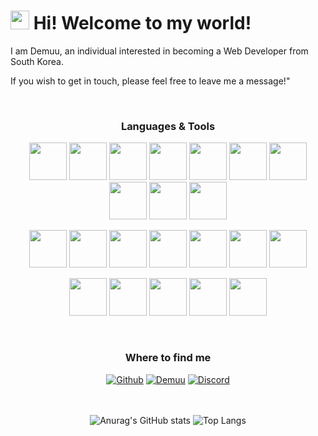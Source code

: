 <h1><img src="https://emojis.slackmojis.com/emojis/images/1531849430/4246/blob-sunglasses.gif?1531849430" width="30"/> Hi! Welcome to my world!</h1>

<p>I am Demuu, an individual interested in becoming a Web Developer from South Korea.</p>
<p>If you wish to get in touch, please feel free to leave me a message!"</p>

<br>

<h3 align="center">Languages & Tools</h3>
<p align="center">
<img src="https://github.com/Preasim/myImg/assets/77485397/bec6aaf9-e18d-4b1a-b8b2-35cde4ec19f9" style="width: 60px;">
<img src="https://github.com/Preasim/myImg/assets/77485397/d7bbbbe4-8de9-4904-a46c-71e39290b592" style="width: 60px;">
<img src="https://github.com/Preasim/myImg/assets/77485397/951be00f-54f4-4380-a3e4-8eafd5eb677e" style="width: 60px;">
<img src="https://github.com/Preasim/myImg/assets/77485397/21bffdd8-619c-4abc-9861-95694ee330bc" style="width: 60px;">
<img src="https://github.com/Preasim/myImg/assets/77485397/fef9927d-5f7f-4451-8b1e-81ff2a3e9d73" style="width: 60px;">
<img src="https://github.com/Preasim/myImg/assets/77485397/7d9c9952-03f7-4bcb-87d2-b681f0bbcf48" style="width: 60px;">
<img src="https://github.com/Preasim/myImg/assets/77485397/de1a98ff-54c0-4f6a-81a5-255b1112aac4" style="width: 60px;">
<img src="https://github.com/Preasim/myImg/assets/77485397/934d3455-58ec-49ff-b6ea-dd1751a75461" style="width: 60px;">
<img src="https://github.com/Preasim/myImg/assets/77485397/473870a7-a156-4afe-8416-7a7fd5538e7e" style="width: 60px;">
<img src="https://github.com/Preasim/myImg/assets/77485397/1f070c71-5ae3-4f16-9c70-58387cb4bf11" style="width: 60px;">
</p>
<p align="center">
<img src="https://github.com/Preasim/myImg/assets/77485397/4851cadb-5f1d-42ab-916f-5811f395218f" style="width: 60px;">
<img src="https://github.com/Preasim/myImg/assets/77485397/61c28115-0951-4764-82ed-31746b7d2af6" style="width: 60px;">
<img src="https://github.com/Preasim/myImg/assets/77485397/6c63d363-f88c-4e91-a0ee-a3ebf8104e8a" style="width: 60px;">
<img src="https://github.com/Preasim/myImg/assets/77485397/d549fbcb-5d34-4d52-8eae-723ec556b0eb" style="width: 60px;">
<img src="https://github.com/Preasim/myImg/assets/77485397/f2dff109-8ce8-4481-9590-3cd4806336ce" style="width: 60px;">
<img src="https://github.com/Preasim/myImg/assets/77485397/419a9732-eec4-4e27-8796-15d12d3379b6" style="width: 60px;">
<img src="https://github.com/Preasim/myImg/assets/77485397/8d656562-8587-40c8-ac98-ae00a4a34fdb" style="width: 60px;">
</p>
<p align="center">
<img src="https://github.com/Preasim/myImg/assets/77485397/b171fac4-f5f7-4388-a350-b9ff2f0eb698" style="width: 60px;">
<img src="https://github.com/Preasim/myImg/assets/77485397/2ff65bb5-68b3-46b2-8110-554160d8c9a3" style="width: 60px;">
<img src="https://github.com/Preasim/myImg/assets/77485397/d58d4d79-e25c-444c-b9d7-467acd5faa06" style="width: 60px;">
<img src="https://github.com/Preasim/myImg/assets/77485397/af9620fe-4d97-44b5-95ce-4f2ef5bd44e1" style="width: 60px;">
<img src="https://github.com/Preasim/myImg/assets/77485397/cf84cf27-2d71-489a-a422-c34f092496cc" style="width: 60px;">
</p>

<div align="center">

<br>
    
<h3>Where to find me</h3>
<a href="https://github.com/Preasim" target="_blank"><img alt="Github" src="https://img.shields.io/badge/GitHub-%2312100E.svg?&style=for-the-badge&logo=Github&logoColor=white" /></a>
<a href="http://demuu.dothome.co.kr/main-page/index.html" target="_blank"><img alt="Demuu" src="https://img.shields.io/badge/website-000000?style=for-the-badge&logo=About.me&logoColor=white" /></a>
<a href="https://discord.gg/6HMM5JxzJN" target="_blank"><img alt="Discord" src="https://img.shields.io/badge/Discord-7289DA?style=for-the-badge&logo=discord&logoColor=white" /></a>
    
</div>

<br>
<br>

<div align="center">
    
![Anurag's GitHub stats](https://github-readme-stats.vercel.app/api?username=Preasim&show_icons=true&theme=buefy)
![Top Langs](https://github-readme-stats.vercel.app/api/top-langs/?username=Preasim&layout=compact&theme=buefy)
    
</div>
